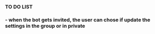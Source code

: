 ### TO DO LIST

### - when the bot gets invited, the user can chose if update the settings in the group or in private
 